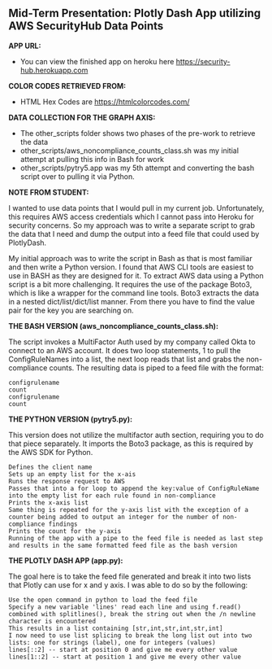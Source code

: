 ## Mid-Term Presentation: Plotly Dash App utilizing AWS SecurityHub Data Points

**APP URL:**
* You can view the finished app on heroku here https://security-hub.herokuapp.com

**COLOR CODES RETRIEVED FROM:**
* HTML Hex Codes are https://htmlcolorcodes.com/

**DATA COLLECTION FOR THE GRAPH AXIS:**
* The other_scripts folder shows two phases of the pre-work to retrieve the data
* other_scripts/aws_noncompliance_counts_class.sh was my initial attempt at pulling this info in Bash for work
* other_scripts/pytry5.app was my 5th attempt and converting the bash script over to pulling it via Python. 

**NOTE FROM STUDENT:**

I wanted to use data points that I would pull in my current job. Unfortunately, this requires AWS access credentials which I cannot pass into Heroku for security concerns. So my approach was to write a separate script to grab the data that I need and dump the output into a feed file that could used by PlotlyDash. 

My initial approach was to write the script in Bash as that is most familiar and then write a Python version. I found that AWS CLI tools are easiest to use in BASH as they are designed for it. To extract AWS data using a Python script is a bit more challenging. It requires the use of the package Boto3, which is like a wrapper for the command line tools. Boto3 extracts the data in a nested dict/list/dict/list manner. From there you have to find the value pair for the key you are searching on. 

**THE BASH VERSION (aws_noncompliance_counts_class.sh):**

The script invokes a MultiFactor Auth used by my company called Okta to connect to an AWS account. It does two loop statements, 1 to pull the ConfigRuleNames into a list, the next loop reads that list and grabs the non-compliance counts. The resulting data is piped to a feed file with the format:

    configrulename
    count
    configrulename
    count

**THE PYTHON VERSION (pytry5.py):**

This version does not utilize the multifactor auth section, requiring you to do that piece separately. It imports the Boto3 package, as this is required by the AWS SDK for Python. 

    Defines the client name
    Sets up an empty list for the x-ais
    Runs the response request to AWS 
    Passes that into a for loop to append the key:value of ConfigRuleName into the empty list for each rule found in non-compliance
    Prints the x-axis list
    Same thing is repeated for the y-axis list with the exception of a counter being added to output an integer for the number of non-compliance findings
    Prints the count for the y-axis
    Running of the app with a pipe to the feed file is needed as last step and results in the same formatted feed file as the bash version

**THE PLOTLY DASH APP (app.py):**

The goal here is to take the feed file generated and break it into two lists that Plotly can use for x and y axis. I was able to do so by the following:

    Use the open command in python to load the feed file
    Specify a new variable 'lines' read each line and using f.read() combined with splitlines(), break the string out when the /n newline character is encountered
    This results in a list containing [str,int,str,int,str,int]
    I now need to use list splicing to break the long list out into two lists: one for strings (label), one for integers (values)
    lines[::2] -- start at position 0 and give me every other value
    lines[1::2] -- start at position 1 and give me every other value
